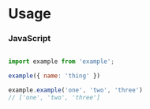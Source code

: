 # Usage

### JavaScript

```js

import example from 'example';

example({ name: 'thing' })

example.example('one', 'two', 'three')
// ['one', 'two', 'three']
```
